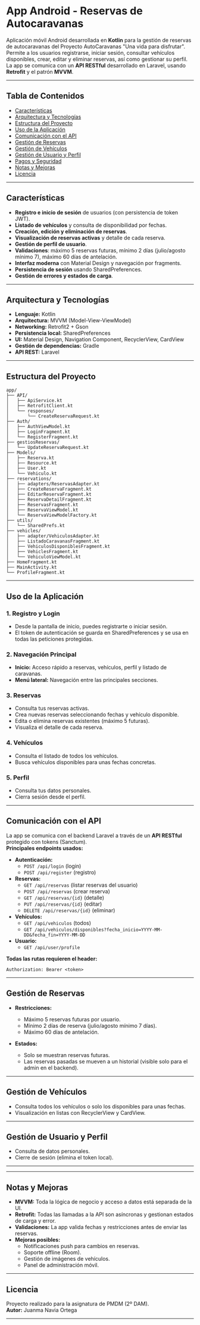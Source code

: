 # App Android - Reservas de Autocaravanas

Aplicación móvil Android desarrollada en **Kotlin** para la gestión de reservas de autocaravanas del Proyecto AutoCaravanas "Una vida para disfrutar". Permite a los usuarios registrarse, iniciar sesión, consultar vehículos disponibles, crear, editar y eliminar reservas, así como gestionar su perfil. La app se comunica con un **API RESTful** desarrollado en Laravel, usando **Retrofit** y el patrón **MVVM**.

---

## Tabla de Contenidos

- [Características](#características)
- [Arquitectura y Tecnologías](#arquitectura-y-tecnologías)
- [Estructura del Proyecto](#estructura-del-proyecto)
- [Uso de la Aplicación](#uso-de-la-aplicación)
- [Comunicación con el API](#comunicación-con-el-api)
- [Gestión de Reservas](#gestión-de-reservas)
- [Gestión de Vehículos](#gestión-de-vehículos)
- [Gestión de Usuario y Perfil](#gestión-de-usuario-y-perfil)
- [Pagos y Seguridad](#pagos-y-seguridad)
- [Notas y Mejoras](#notas-y-mejoras)
- [Licencia](#licencia)

---

## Características

- **Registro e inicio de sesión** de usuarios (con persistencia de token JWT).
- **Listado de vehículos** y consulta de disponibilidad por fechas.
- **Creación, edición y eliminación de reservas**.
- **Visualización de reservas activas** y detalle de cada reserva.
- **Gestión de perfil de usuario**.
- **Validaciones**: máximo 5 reservas futuras, mínimo 2 días (julio/agosto mínimo 7), máximo 60 días de antelación.
- **Interfaz moderna** con Material Design y navegación por fragments.
- **Persistencia de sesión** usando SharedPreferences.
- **Gestión de errores y estados de carga**.

---

## Arquitectura y Tecnologías

- **Lenguaje:** Kotlin
- **Arquitectura:** MVVM (Model-View-ViewModel)
- **Networking:** Retrofit2 + Gson
- **Persistencia local:** SharedPreferences
- **UI:** Material Design, Navigation Component, RecyclerView, CardView
- **Gestión de dependencias:** Gradle
- **API REST:** Laravel

---

## Estructura del Proyecto

```
app/
├── API/
│   ├── ApiService.kt
│   ├── RetrofitClient.kt
│   └── responses/
│       └── CreateReservaRequest.kt
├── Auth/
│   ├── AuthViewModel.kt
│   ├── LoginFragment.kt
│   └── RegisterFragment.kt
├── gestiosReservas/
│   └── UpdateReservaRequest.kt
├── Models/
│   ├── Reserva.kt
│   ├── Resource.kt
│   ├── User.kt
│   └── Vehiculo.kt
├── reservations/
│   ├── adapters/ReservasAdapter.kt
│   ├── CreateReservaFragment.kt
│   ├── EditarReservaFragment.kt
│   ├── ReservaDetailFragment.kt
│   ├── ReservasFragment.kt
│   ├── ReservaViewModel.kt
│   └── ReservaViewModelFactory.kt
├── utils/
│   └── SharedPrefs.kt
├── vehicles/
│   ├── adapter/VehiculosAdapter.kt
│   ├── ListadoCaravanasFragment.kt
│   ├── VehiculosDisponiblesFragment.kt
│   ├── VehiclesFragment.kt
│   └── VehiculoViewModel.kt
├── HomeFragment.kt
├── MainActivity.kt
└── ProfileFragment.kt
```

---



## Uso de la Aplicación

### 1. **Registro y Login**
- Desde la pantalla de inicio, puedes registrarte o iniciar sesión.
- El token de autenticación se guarda en SharedPreferences y se usa en todas las peticiones protegidas.

### 2. **Navegación Principal**
- **Inicio:** Acceso rápido a reservas, vehículos, perfil y listado de caravanas.
- **Menú lateral:** Navegación entre las principales secciones.

### 3. **Reservas**
- Consulta tus reservas activas.
- Crea nuevas reservas seleccionando fechas y vehículo disponible.
- Edita o elimina reservas existentes (máximo 5 futuras).
- Visualiza el detalle de cada reserva.

### 4. **Vehículos**
- Consulta el listado de todos los vehículos.
- Busca vehículos disponibles para unas fechas concretas.

### 5. **Perfil**
- Consulta tus datos personales.
- Cierra sesión desde el perfil.

---

## Comunicación con el API

La app se comunica con el backend Laravel a través de un **API RESTful** protegido con tokens (Sanctum).  
**Principales endpoints usados:**

- **Autenticación:**
  - `POST /api/login` (login)
  - `POST /api/register` (registro)
- **Reservas:**
  - `GET /api/reservas` (listar reservas del usuario)
  - `POST /api/reservas` (crear reserva)
  - `GET /api/reservas/{id}` (detalle)
  - `PUT /api/reservas/{id}` (editar)
  - `DELETE /api/reservas/{id}` (eliminar)
- **Vehículos:**
  - `GET /api/vehiculos` (todos)
  - `GET /api/vehiculos/disponibles?fecha_inicio=YYYY-MM-DD&fecha_fin=YYYY-MM-DD`
- **Usuario:**
  - `GET /api/user/profile`

**Todas las rutas requieren el header:**
```
Authorization: Bearer <token>
```

---

## Gestión de Reservas

- **Restricciones:**
  - Máximo 5 reservas futuras por usuario.
  - Mínimo 2 días de reserva (julio/agosto mínimo 7 días).
  - Máximo 60 días de antelación.

- **Estados:**
  - Solo se muestran reservas futuras.
  - Las reservas pasadas se mueven a un historial (visible solo para el admin en el backend).

---

## Gestión de Vehículos

- Consulta todos los vehículos o solo los disponibles para unas fechas.
- Visualización en listas con RecyclerView y CardView.

---

## Gestión de Usuario y Perfil

- Consulta de datos personales.
- Cierre de sesión (elimina el token local).

---



---

## Notas y Mejoras

- **MVVM:** Toda la lógica de negocio y acceso a datos está separada de la UI.
- **Retrofit:** Todas las llamadas a la API son asíncronas y gestionan estados de carga y error.
- **Validaciones:** La app valida fechas y restricciones antes de enviar las reservas.
- **Mejoras posibles:**
  - Notificaciones push para cambios en reservas.
  - Soporte offline (Room).
  - Gestión de imágenes de vehículos.
  - Panel de administración móvil.

---

## Licencia

Proyecto realizado para la asignatura de PMDM (2º DAM).  
**Autor:** Juanma Navia Ortega  


---

